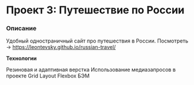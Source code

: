 # Проект 3: Путешествие по России

### Описание
Удобный одностраничный сайт про путешествия в России. Посмотреть → https://leontevsky.github.io/russian-travel/

**Технологии**

Резиновая и адаптивная верстка
Использование медиазапросов в проекте
Grid Layout
Flexbox
БЭМ

